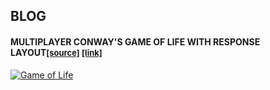 ## BLOG

#### MULTIPLAYER CONWAY'S GAME OF LIFE WITH RESPONSE LAYOUT<span style="font-size: small">[[source]](https://github.com/tjimsk/game-of-life)</span> <span style="font-size: small">[[link]](http://life.jimsk.com)</span>

<a href="/blog/conway">![Game of Life](/assets/conway-preview.gif)</a>

